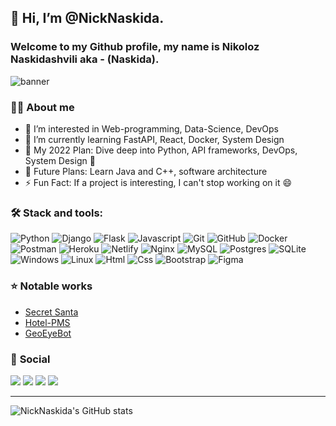 ## 👋 Hi, I’m @NickNaskida. 
### Welcome to my Github profile, my name is **Nikoloz Naskidashvili** aka - (**Naskida**). 
![banner](https://user-images.githubusercontent.com/82929931/174451558-6ddd08a9-06a0-4e60-8cfe-df78839175c6.png)




### 👨‍💻 About me

- 👀 I’m interested in Web-programming, Data-Science, DevOps
- 🌱 I’m currently learning FastAPI, React, Docker, System Design
- 📅 My 2022 Plan: Dive deep into Python, API frameworks, DevOps, System Design 🌚
- 🔭 Future Plans: Learn Java and C++, software architecture  
- ⚡ Fun Fact: If a project is interesting, I can't stop working on it 😄

### 🛠️ Stack and tools:
![Python](https://img.shields.io/badge/Python-blue.svg?style=flat&logo=python&logoColor=yellow)
![Django](https://img.shields.io/badge/Django-darkgreen.svg?style=flat&logo=django)
![Flask](https://img.shields.io/badge/Flask-000000.svg?style=flat&logo=Flask&logoColor=white)
![Javascript](https://img.shields.io/badge/JavaScript-black?style=flat&logo=javascript&logoColor=yellow)
![Git](https://img.shields.io/badge/Git-05122A.svg?style=flat&logo=git)
![GitHub](https://img.shields.io/badge/GitHub-black.svg?style=flat&logo=github)
![Docker](https://img.shields.io/badge/docker-2496ed.svg?style=flat&logo=docker&logoColor=white)
![Postman](https://img.shields.io/badge/postman-ff6c37.svg?style=flat&logo=postman&logoColor=white)
![Heroku](https://img.shields.io/badge/Heroku-79589f.svg?style=flat&logo=heroku)
![Netlify](https://img.shields.io/badge/netlify-%23000000.svg?style=flat&logo=netlify&logoColor=#00C7B7)
![Nginx](https://img.shields.io/badge/Nginx-009639.svg?style=flat&logo=Nginx)
![MySQL](https://img.shields.io/badge/MySQL-gray.svg?style=flat&logo=mysql)
![Postgres](https://img.shields.io/badge/PostgreSQL-32658E.svg?style=flat&logo=PostgreSQL&logoColor=white)
![SQLite](https://img.shields.io/badge/sqlite-%2307405e.svg?style=flat&logo=sqlite&logoColor=white)
![Windows](https://img.shields.io/badge/Windows-0078D6?style=flat&logo=windows&logoColor=white)
![Linux](https://img.shields.io/badge/Linux-FFFFFF?style=flat&logo=linux&logoColor=black)
![Html](https://img.shields.io/badge/HTML5-E34F26?style=flat&logo=html5&logoColor=white)
![Css](https://img.shields.io/badge/CSS3-1572B6?style=flat&logo=css3&logoColor=white)
![Bootstrap](https://img.shields.io/badge/Bootstrap-purple.svg?style=flat&logo=bootstrap&logoColor=white)
![Figma](https://img.shields.io/badge/figma-%23F24E1E.svg?style=flat&logo=figma&logoColor=white)

### ⭐ **Notable works**
- [Secret Santa](https://secretsanta.ga/)
- [Hotel-PMS](https://github.com/NickNaskida/Hotel-PMS-preview)
- [GeoEyeBot](https://t.me/GeoEyeBot)


### 🔗 **Social**
<a href="https://www.linkedin.com/in/nikoloz-naskidashvili/">![](https://img.shields.io/badge/LinkedIn-0a65c1?style=flat&logo=linkedin&logoColor=white)</a> 
<a href="https://www.facebook.com/nika.naskidashvili.50">![](https://img.shields.io/badge/Facebook-1877F2?style=flat&logo=facebook&logoColor=white)</a>
<a href="https://www.twitter.com/NickNaskida/">![](https://img.shields.io/badge/Twitter-1d9bf0?style=flat&logo=twitter&logoColor=white)</a> 
<a href="https://www.instagram.com/nika_naskida/">![](https://img.shields.io/badge/Instagram-E4405F?style=flat&logo=instagram&logoColor=white)</a> 


---
![NickNaskida's GitHub stats](https://github-readme-stats.vercel.app/api?username=NickNaskida&theme=chartreuse-dark&show_icons=true) 







